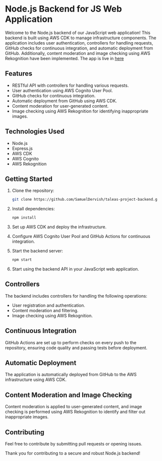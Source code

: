 # Node.js Backend for JS Web Application

Welcome to the Node.js backend of our JavaScript web application! This backend is built using AWS CDK to manage infrastructure components. The application includes user authentication, controllers for handling requests, GitHub checks for continuous integration, and automatic deployment from GitHub. Additionally, content moderation and image checking using AWS Rekognition have been implemented. The app is live in [here](https://www.career-crush.com)

## Features

- RESTful API with controllers for handling various requests.
- User authentication using AWS Cognito User Pool.
- GitHub checks for continuous integration.
- Automatic deployment from GitHub using AWS CDK.
- Content moderation for user-generated content.
- Image checking using AWS Rekognition for identifying inappropriate images.

## Technologies Used

- Node.js
- Express.js
- AWS CDK
- AWS Cognito
- AWS Rekognition

## Getting Started

1. Clone the repository:

    ```bash
    git clone https://github.com/SamuelDervish/taleas-project-backend.git
    ```

2. Install dependencies:

    ```bash
    npm install
    ```

3. Set up AWS CDK and deploy the infrastructure.

4. Configure AWS Cognito User Pool and GitHub Actions for continuous integration.

5. Start the backend server:

    ```bash
    npm start
    ```

6. Start using the backend API in your JavaScript web application.

## Controllers

The backend includes controllers for handling the following operations:

- User registration and authentication.
- Content moderation and filtering.
- Image checking using AWS Rekognition.

## Continuous Integration

GitHub Actions are set up to perform checks on every push to the repository, ensuring code quality and passing tests before deployment.

## Automatic Deployment

The application is automatically deployed from GitHub to the AWS infrastructure using AWS CDK.

## Content Moderation and Image Checking

Content moderation is applied to user-generated content, and image checking is performed using AWS Rekognition to identify and filter out inappropriate images.

## Contributing

Feel free to contribute by submitting pull requests or opening issues.


Thank you for contributing to a secure and robust Node.js backend!
